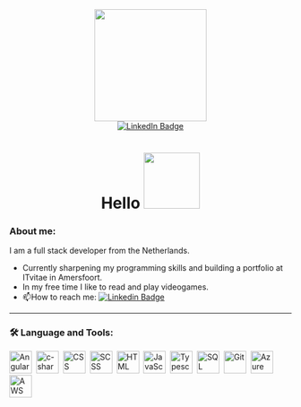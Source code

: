 <div id="header" align="center">
    <img src="https://media.giphy.com/media/QDjpIL6oNCVZ4qzGs7/giphy.gif" width="200"/>
    <div id="badges">
        <a href="https://www.linkedin.com/in/rowan-c-11151382/">
        <img src="https://img.shields.io/badge/LinkedIn-blue?style=for-the-badge&logo=linkedin&logoColor=white" alt="LinkedIn Badge"/>
        </a>
    </div>
    <img src="https://komarev.com/ghpvc/?username=MrWednesday-glitch&style=flat-square&color=blue" alt=""/>
    <h1>
        Hello
        <img src="https://media.giphy.com/media/xTk9ZY0C9ZWM2NgmCA/giphy.gif" width= "100px"/>
    </h1>
</div>

### About me:
I am a full stack developer from the Netherlands. 
- Currently sharpening my programming skills and building a portfolio at ITvitae in Amersfoort.
- In my free time I like to read and play videogames.
- :mailbox:How to reach me: [![Linkedin Badge](https://img.shields.io/badge/LinkedIn-blue?style=flat&logo=Linkedin&logoColor=white)](https://www.linkedin.com/in/rowan-c-11151382/)

---

### :hammer_and_wrench: Language and Tools:
<div>
    <img src="https://static-00.iconduck.com/assets.00/file-type-angular-icon-1907x2048-tobdkjt1.png" title="Angular" alt="Angular" width="40" height="40"/>&nbsp;
    <img src="https://static-00.iconduck.com/assets.00/c-sharp-c-icon-912x1024-j3yidw37.png" title="c-sharp" alt="c-sharp" width="40" height="40"/>&nbsp;
    <img src="https://cdn.pixabay.com/photo/2017/08/05/11/16/logo-2582747_1280.png"  title="CSS3" alt="CSS" width="40" height="40"/>&nbsp;
    <img src="https://cdn4.iconfinder.com/data/icons/file-formats-3/100/scss_sass_css_file_format-256.png"  title="SCSS" alt="SCSS" width="40" height="40"/>&nbsp;
    <img src="https://cdn0.iconfinder.com/data/icons/social-network-9/50/22-1024.png" title="HTML5" alt="HTML" width="40" height="40"/>&nbsp;
    <img src="https://logos-download.com/wp-content/uploads/2019/01/JavaScript_Logo.png" title="JavaScript" alt="JavaScript" width="40" height="40"/>&nbsp;
    <img src="https://www.trevorblackman.io/static/typescript_icon-6d2121b2f23d951b563aae3e273f90c4.png" title="Typescript" alt= "Typescript" width="40" height="40"/>&nbsp;
    <img src="https://cdn3.iconfinder.com/data/icons/file-extension-11/512/sql-file-extension-format-digital-256.png" title="SQL" alt= "SQL" width="40" height="40"/>&nbsp;
    <img src="https://cdn3.iconfinder.com/data/icons/social-media-2169/24/social_media_social_media_logo_git-256.png" title="Git" alt= "Git" width="40" height="40"/>&nbsp;
    <img src="https://external-content.duckduckgo.com/iu/?u=https%3A%2F%2Fwww.vaisulweb.com%2Fwp-content%2Fuploads%2F2019%2F02%2Fazure_logo_794_new.png&f=1&nofb=1&ipt=c66713ebe9c078249a509b7e7a9db6cfd80de94159b70b4d684262ba1e414078&ipo=images" title="Azure" alt= "Azure" width="40" height="40"/>&nbsp;
    <img src="https://external-content.duckduckgo.com/iu/?u=https%3A%2F%2Fcdn.icon-icons.com%2Ficons2%2F2407%2FPNG%2F512%2Faws_icon_146074.png&f=1&nofb=1&ipt=2506d48cdb2c3b00b24b62d061dc805e8262b7a4f8af2c997253ffdd1efff8d3&ipo=images" title="AWS" alt= "AWS" width="40" height="40"/>&nbsp;
</div>
